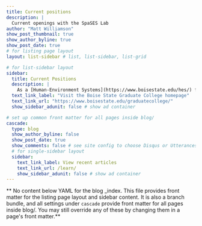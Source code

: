 ```yaml
---
title: Current positions
description: |
  Current openings with the SpaSES Lab
author: "Matt Williamson"
show_post_thumbnail: true
show_author_byline: true
show_post_date: true
# for listing page layout
layout: list-sidebar # list, list-sidebar, list-grid

# for list-sidebar layout
sidebar: 
  title: Current Positions
  description: |
    As a [Human-Environment Systems](https://www.boisestate.edu/hes/) faculty, I can advise students in a variety of programs at Boise State including Biology; Ecology, Evolution, \& Behavior; Geosciences; and Public Administration. [Contact me](mailto:mattwilliamson@boisestate.edu). Grant-funded positions are posted here, but I encourage you to contact me if you're interested in joining us.
  text_link_label: "Visit the Boise State Graduate College homepage"
  text_link_url: "https://www.boisestate.edu/graduatecollege/"
  show_sidebar_adunit: false # show ad container

# set up common front matter for all pages inside blog/
cascade:
  type: blog
  show_author_byline: false
  show_post_date: true
  show_comments: false # see site config to choose Disqus or Utterances
  # for single-sidebar layout
  sidebar:
    text_link_label: View recent articles
    text_link_url: /learn/
    show_sidebar_adunit: false # show ad container
---
```


** No content below YAML for the blog _index. This file provides front matter for the listing page layout and sidebar content. It is also a branch bundle, and all settings under `cascade` provide front matter for all pages inside blog/. You may still override any of these by changing them in a page's front matter.**